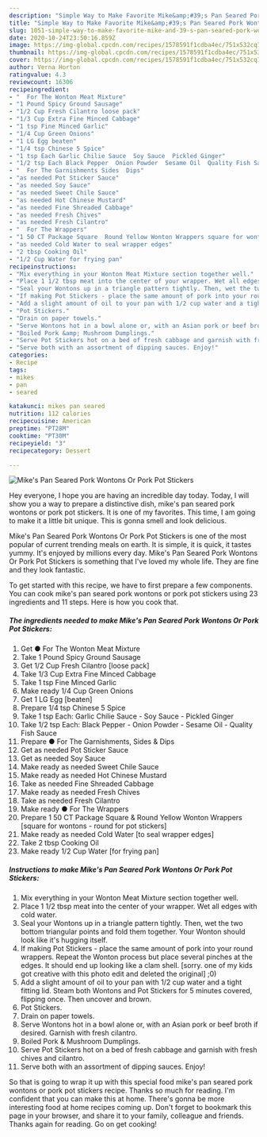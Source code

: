 ```yaml
---
description: "Simple Way to Make Favorite Mike&amp;#39;s Pan Seared Pork Wontons Or Pork Pot Stickers"
title: "Simple Way to Make Favorite Mike&amp;#39;s Pan Seared Pork Wontons Or Pork Pot Stickers"
slug: 1051-simple-way-to-make-favorite-mike-and-39-s-pan-seared-pork-wontons-or-pork-pot-stickers
date: 2020-10-24T23:50:16.859Z
image: https://img-global.cpcdn.com/recipes/1578591f1cdba4ec/751x532cq70/mikes-pan-seared-pork-wontons-or-pork-pot-stickers-recipe-main-photo.jpg
thumbnail: https://img-global.cpcdn.com/recipes/1578591f1cdba4ec/751x532cq70/mikes-pan-seared-pork-wontons-or-pork-pot-stickers-recipe-main-photo.jpg
cover: https://img-global.cpcdn.com/recipes/1578591f1cdba4ec/751x532cq70/mikes-pan-seared-pork-wontons-or-pork-pot-stickers-recipe-main-photo.jpg
author: Verna Horton
ratingvalue: 4.3
reviewcount: 16306
recipeingredient:
- "  For The Wonton Meat Mixture"
- "1 Pound Spicy Ground Sausage"
- "1/2 Cup Fresh Cilantro loose pack"
- "1/3 Cup Extra Fine Minced Cabbage"
- "1 tsp Fine Minced Garlic"
- "1/4 Cup Green Onions"
- "1 LG Egg beaten"
- "1/4 tsp Chinese 5 Spice"
- "1 tsp Each Garlic Chilie Sauce  Soy Sauce  Pickled Ginger"
- "1/2 tsp Each Black Pepper  Onion Powder  Sesame Oil  Quality Fish Sauce"
- "  For The Garnishments Sides  Dips"
- "as needed Pot Sticker Sauce"
- "as needed Soy Sauce"
- "as needed Sweet Chile Sauce"
- "as needed Hot Chinese Mustard"
- "as needed Fine Shreaded Cabbage"
- "as needed Fresh Chives"
- "as needed Fresh Cilantro"
- "  For The Wrappers"
- "1 50 CT Package Square  Round Yellow Wonton Wrappers square for wontons  round for pot stickers"
- "as needed Cold Water to seal wrapper edges"
- "2 tbsp Cooking Oil"
- "1/2 Cup Water for frying pan"
recipeinstructions:
- "Mix everything in your Wonton Meat Mixture section together well."
- "Place 1 1/2 tbsp meat into the center of your wrapper. Wet all edges with cold water."
- "Seal your Wontons up in a triangle pattern tightly. Then, wet the two bottom triangular points and fold them together. Your Wonton should look like it&#39;s hugging itself."
- "If making Pot Stickers - place the same amount of pork into your round wrappers. Repeat the Wonton process but place several pinches at the edges. It should end up looking like a clam shell. [sorry. one of my kids got creative with this photo edit and deleted the original] ;0)"
- "Add a slight amount of oil to your pan with 1/2 cup water and a tight fitting lid. Steam both Wontons and Pot Stickers for 5 minutes covered, flipping once. Then uncover and brown."
- "Pot Stickers."
- "Drain on paper towels."
- "Serve Wontons hot in a bowl alone or, with an Asian pork or beef broth if desired. Garnish with fresh cilantro."
- "Boiled Pork &amp; Mushroom Dumplings."
- "Serve Pot Stickers hot on a bed of fresh cabbage and garnish with fresh chives and cilantro."
- "Serve both with an assortment of dipping sauces. Enjoy!"
categories:
- Recipe
tags:
- mikes
- pan
- seared

katakunci: mikes pan seared 
nutrition: 112 calories
recipecuisine: American
preptime: "PT28M"
cooktime: "PT30M"
recipeyield: "3"
recipecategory: Dessert

---
```



![Mike&#39;s Pan Seared Pork Wontons Or Pork Pot Stickers](https://img-global.cpcdn.com/recipes/1578591f1cdba4ec/751x532cq70/mikes-pan-seared-pork-wontons-or-pork-pot-stickers-recipe-main-photo.jpg)

Hey everyone, I hope you are having an incredible day today. Today, I will show you a way to prepare a distinctive dish, mike&#39;s pan seared pork wontons or pork pot stickers. It is one of my favorites. This time, I am going to make it a little bit unique. This is gonna smell and look delicious.



Mike&#39;s Pan Seared Pork Wontons Or Pork Pot Stickers is one of the most popular of current trending meals on earth. It is simple, it is quick, it tastes yummy. It's enjoyed by millions every day. Mike&#39;s Pan Seared Pork Wontons Or Pork Pot Stickers is something that I've loved my whole life. They are fine and they look fantastic.


To get started with this recipe, we have to first prepare a few components. You can cook mike&#39;s pan seared pork wontons or pork pot stickers using 23 ingredients and 11 steps. Here is how you cook that.

<!--inarticleads1-->

##### The ingredients needed to make Mike&#39;s Pan Seared Pork Wontons Or Pork Pot Stickers:

1. Get  ● For The Wonton Meat Mixture
1. Take 1 Pound Spicy Ground Sausage
1. Get 1/2 Cup Fresh Cilantro [loose pack]
1. Take 1/3 Cup Extra Fine Minced Cabbage
1. Take 1 tsp Fine Minced Garlic
1. Make ready 1/4 Cup Green Onions
1. Get 1 LG Egg [beaten]
1. Prepare 1/4 tsp Chinese 5 Spice
1. Take 1 tsp Each: Garlic Chilie Sauce - Soy Sauce - Pickled Ginger
1. Take 1/2 tsp Each: Black Pepper - Onion Powder - Sesame Oil - Quality Fish Sauce
1. Prepare  ● For The Garnishments, Sides &amp; Dips
1. Get as needed Pot Sticker Sauce
1. Get as needed Soy Sauce
1. Make ready as needed Sweet Chile Sauce
1. Make ready as needed Hot Chinese Mustard
1. Take as needed Fine Shreaded Cabbage
1. Make ready as needed Fresh Chives
1. Take as needed Fresh Cilantro
1. Make ready  ● For The Wrappers
1. Prepare 1 50 CT Package Square &amp; Round Yellow Wonton Wrappers [square for wontons - round for pot stickers]
1. Make ready as needed Cold Water [to seal wrapper edges]
1. Take 2 tbsp Cooking Oil
1. Make ready 1/2 Cup Water [for frying pan]




<!--inarticleads2-->

##### Instructions to make Mike&#39;s Pan Seared Pork Wontons Or Pork Pot Stickers:

1. Mix everything in your Wonton Meat Mixture section together well.
1. Place 1 1/2 tbsp meat into the center of your wrapper. Wet all edges with cold water.
1. Seal your Wontons up in a triangle pattern tightly. Then, wet the two bottom triangular points and fold them together. Your Wonton should look like it&#39;s hugging itself.
1. If making Pot Stickers - place the same amount of pork into your round wrappers. Repeat the Wonton process but place several pinches at the edges. It should end up looking like a clam shell. [sorry. one of my kids got creative with this photo edit and deleted the original] ;0)
1. Add a slight amount of oil to your pan with 1/2 cup water and a tight fitting lid. Steam both Wontons and Pot Stickers for 5 minutes covered, flipping once. Then uncover and brown.
1. Pot Stickers.
1. Drain on paper towels.
1. Serve Wontons hot in a bowl alone or, with an Asian pork or beef broth if desired. Garnish with fresh cilantro.
1. Boiled Pork &amp; Mushroom Dumplings.
1. Serve Pot Stickers hot on a bed of fresh cabbage and garnish with fresh chives and cilantro.
1. Serve both with an assortment of dipping sauces. Enjoy!




So that is going to wrap it up with this special food mike&#39;s pan seared pork wontons or pork pot stickers recipe. Thanks so much for reading. I'm confident that you can make this at home. There's gonna be more interesting food at home recipes coming up. Don't forget to bookmark this page in your browser, and share it to your family, colleague and friends. Thanks again for reading. Go on get cooking!
